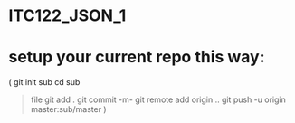 # ITC122_JSON_1
# setup your current repo this way:
( git init sub
  cd sub
  > file
  git add .
  git commit -m-
  git remote add origin ..
  git push -u origin master:sub/master
)
